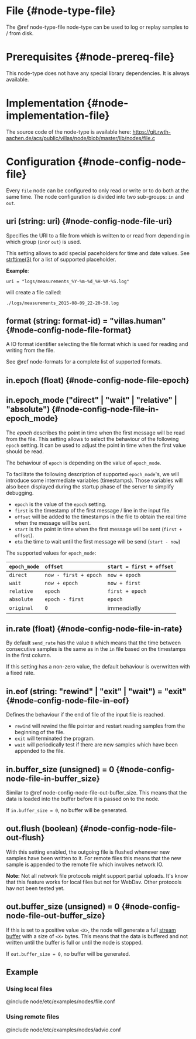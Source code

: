 # File {#node-type-file}

The @ref node-type-file node-type can be used to log or replay samples to / from disk.

# Prerequisites {#node-prereq-file}

This node-type does not have any special library dependencies. It is always available.

# Implementation {#node-implementation-file}

The source code of the node-type is available here:
https://git.rwth-aachen.de/acs/public/villas/node/blob/master/lib/nodes/file.c

# Configuration {#node-config-node-file}

Every `file` node can be configured to only read or write or to do both at the same time.
The node configuration is divided into two sub-groups: `in` and `out`.

## uri (string: uri) {#node-config-node-file-uri}

Specifies the URI to a file from which is written to or read from depending in which group (`in`or `out`) is used.

This setting allows to add special paceholders for time and date values.
See [strftime(3)](http://man7.org/linux/man-pages/man3/strftime.3.html) for a list of supported placeholder.

**Example**:

```
uri = "logs/measurements_%Y-%m-%d_%H-%M-%S.log"
```

will create a file called:

```
./logs/measurements_2015-08-09_22-20-50.log
```

## format (string: format-id) = "villas.human" {#node-config-node-file-format}

A IO format identifier selecting the file format which is used for reading and writing from the file.

See @ref node-formats for a complete list of supported formats.

## in.epoch (float) {#node-config-node-file-epoch}

## in.epoch_mode ("direct" | "wait" | "relative" | "absolute") {#node-config-node-file-in-epoch_mode}

The *epoch* describes the point in time when the first message will be read from the file.
This setting allows to select the behaviour of the following `epoch` setting.
It can be used to adjust the point in time when the first value should be read.

The behaviour of `epoch` is depending on the value of `epoch_mode`.

To facilitate the following description of supported `epoch_mode`'s, we will introduce some intermediate variables (timestamps).
Those variables will also been displayed during the startup phase of the server to simplify debugging.

- `epoch` is the value of the `epoch` setting.
- `first` is the timestamp of the first message / line in the input file.
- `offset` will be added to the timestamps in the file to obtain the real time when the message will be sent.
- `start` is the point in time when the first message will be sent (`first + offset`).
- `eta` the time to wait until the first message will be send (`start - now`)

The supported values for `epoch_mode`:

| `epoch_mode` 	| `offset` 		| `start = first + offset` |
| :--		| :--			| :-- |
| `direct`  	| `now - first + epoch` 	| `now + epoch` |
| `wait`  	| `now + epoch` 		| `now + first` |
| `relative` 	| `epoch` 		| `first + epoch` |
| `absolute` 	| `epoch - first` 	| `epoch` |
| `original` 	| `0` 			| immeadiatly |

## in.rate (float) {#node-config-node-file-in-rate}

By default `send_rate` has the value `0` which means that the time between consecutive samples is the same as in the `in` file based on the timestamps in the first column.

If this setting has a non-zero value, the default behaviour is overwritten with a fixed rate.

## in.eof (string: "rewind" | "exit" | "wait") = "exit" {#node-config-node-file-in-eof}

Defines the behaviour if the end of file of the input file is reached.

 - `rewind` will rewind the file pointer and restart reading samples from the beginning of the file.
 - `exit` will terminated the program.
 - `wait` will periodically test if there are new samples which have been appended to the file.

## in.buffer_size (unsigned) = 0 {#node-config-node-file-in-buffer_size}

Similar to @ref node-config-node-file-out-buffer_size. This means that the data is loaded into the buffer before it is passed on to the node.

If `in.buffer_size = 0`, no buffer will be generated.

## out.flush (boolean) {#node-config-node-file-out-flush}

With this setting enabled, the outgoing file is flushed whenever new samples have been written to it.
For remote files this means that the new sample is appended to the remote file which involves network IO.

**Note:** Not all network file protocols might support partial uploads.
It's know that this feature works for local files but not for WebDav.
Other protocols hav not been tested yet.

## out.buffer_size (unsigned) = 0 {#node-config-node-file-out-buffer_size}

If this is set to a positive value `<X>`, the node will generate a full [stream buffer](https://linux.die.net/man/3/setvbuf) with a size of `<X>` bytes. This means that the data is buffered and not written until the buffer is full or until the node is stopped.

If `out.buffer_size = 0`, no buffer will be generated.

## Example

### Using local files
@include node/etc/examples/nodes/file.conf

### Using remote files
@include node/etc/examples/nodes/advio.conf
